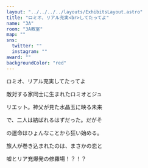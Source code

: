 ```yaml
---
layout: "../../../../layouts/ExhibitsLayout.astro"
title: "ロミオ、リアル充実<br>してたってよ"
name: "3A"
room: "3A教室"
map: ""
sns:
  twitter: ""
  instagram: ""
award: ""
backgroundColor: "red"
---
```


ロミオ、リアル充実してたってよ

敵対する家同士に生まれたロミオとジュ

リエット。神父が見た水晶玉に映る未来

で、二人は結ばれるはずだった。だがそ

の運命はひょんなことから狂い始める。

旅人が巻き込まれたのは、まさかの恋と

嘘とリア充爆発の修羅場！？！？
